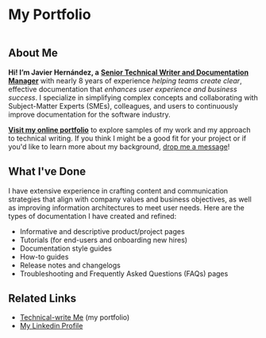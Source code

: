 # My Portfolio

<figure><img src=".gitbook/assets/DALL·E 2023-12-23 15.23.17 - Create a minimalist and modern professional heading image for a technical writer&#x27;s website. The color scheme should include navy blue, grey, white, an.png" alt=""><figcaption></figcaption></figure>

## About Me

**Hi! I’m Javier Hernández, a** [**Senior Technical Writer and Documentation Manager**](https://www.linkedin.com/in/javier-hernandez-fernandez/) with nearly 8 years of experience _helping teams create clear_, effective documentation that _enhances user experience and business success_. I specialize in simplifying complex concepts and collaborating with Subject-Matter Experts (SMEs), colleagues, and users to continuously improve documentation for the software industry.

[**Visit my online portfolio**](https://technical-write-me.gitbook.io/) to explore samples of my work and my approach to technical writing. If you think I might be a good fit for your project or if you'd like to learn more about my background, [drop me a message](https://www.linkedin.com/in/javier-hernandez-fernandez/)!

## What I've Done

I have extensive experience in crafting content and communication strategies that align with company values and business objectives, as well as improving information architectures to meet user needs. Here are the types of documentation I have created and refined:

* Informative and descriptive product/project pages
* Tutorials (for end-users and onboarding new hires)
* Documentation style guides
* How-to guides
* Release notes and changelogs
* Troubleshooting and Frequently Asked Questions (FAQs) pages

## Related Links

* [Technical-write Me](https://technical-write-me.gitbook.io/) (my portfolio)
* [My Linkedin Profile](https://www.linkedin.com/in/javier-hernandez-fernandez/)
